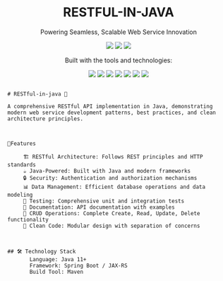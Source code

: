 <h1 align="center">RESTFUL-IN-JAVA</h1>

<p align="center">
  Powering Seamless, Scalable Web Service Innovation
</p>

<p align="center">
  <img src="https://img.shields.io/github/last-commit/zezogamil/RESTful-in-java?style=for-the-badge" />
  <img src="https://img.shields.io/github/languages/top/zezogamil/RESTful-in-java?style=for-the-badge" />
  <img src="https://img.shields.io/github/languages/count/zezogamil/RESTful-in-java?style=for-the-badge" />
</p>

<p align="center">
  Built with the tools and technologies:
</p>

<p align="center">
  <img src="https://img.shields.io/badge/JSON-000000?style=for-the-badge&logo=json&logoColor=white"/>
  <img src="https://img.shields.io/badge/Markdown-000000?style=for-the-badge&logo=markdown&logoColor=white"/>
  <img src="https://img.shields.io/badge/npm-CB3837?style=for-the-badge&logo=npm&logoColor=white"/>
  <img src="https://img.shields.io/badge/JavaScript-323330?style=for-the-badge&logo=javascript&logoColor=F7DF1E"/>
  <img src="https://img.shields.io/badge/React-20232A?style=for-the-badge&logo=react&logoColor=61DAFB"/>
  <img src="https://img.shields.io/badge/XML-006699?style=for-the-badge&logo=xml&logoColor=white"/>
  <img src="https://img.shields.io/badge/ESLint-4B32C3?style=for-the-badge&logo=eslint&logoColor=white"/>
</p>



```

# RESTful-in-java 🚀

A comprehensive RESTful API implementation in Java, demonstrating modern web service development patterns, best practices, and clean architecture principles.



🌟Features

     🏗️ RESTful Architecture: Follows REST principles and HTTP standards
     ☕ Java-Powered: Built with Java and modern frameworks
     🔒 Security: Authentication and authorization mechanisms
     📊 Data Management: Efficient database operations and data modeling
     🧪 Testing: Comprehensive unit and integration tests
     📝 Documentation: API documentation with examples
     🔄 CRUD Operations: Complete Create, Read, Update, Delete functionality
     🎯 Clean Code: Modular design with separation of concerns



## 🛠️ Technology Stack
       Language: Java 11+
       Framework: Spring Boot / JAX-RS
       Build Tool: Maven


